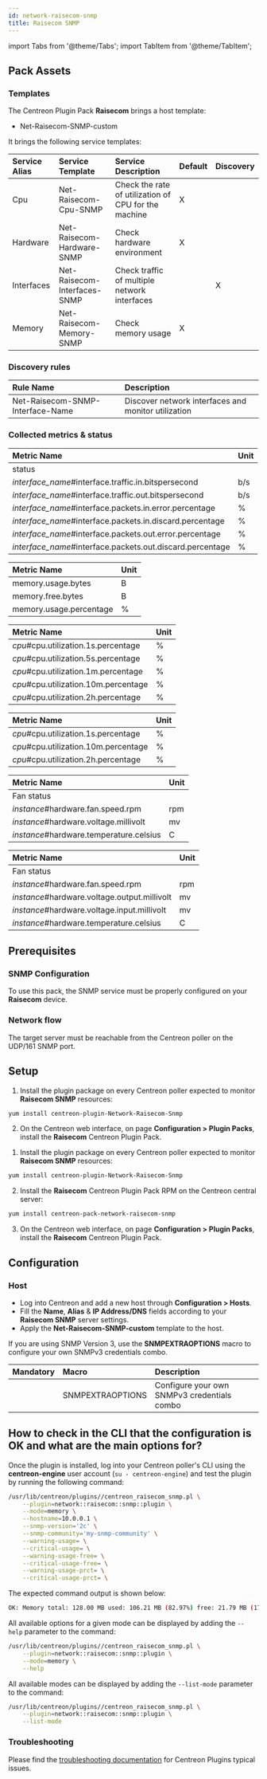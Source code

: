 ```yaml
---
id: network-raisecom-snmp
title: Raisecom SNMP
---
```

import Tabs from '@theme/Tabs';
import TabItem from '@theme/TabItem';


## Pack Assets

### Templates

The Centreon Plugin Pack **Raisecom** brings a host template:

* Net-Raisecom-SNMP-custom

It brings the following service templates:

| Service Alias | Service Template             | Service Description                                  | Default | Discovery |
|:--------------|:-----------------------------|:-----------------------------------------------------|:--------|:----------|
| Cpu           | Net-Raisecom-Cpu-SNMP        | Check the rate of utilization of CPU for the machine | X       |           |
| Hardware      | Net-Raisecom-Hardware-SNMP   | Check hardware environment                           | X       |           |
| Interfaces    | Net-Raisecom-Interfaces-SNMP | Check traffic of multiple network interfaces         |         | X         |
| Memory        | Net-Raisecom-Memory-SNMP     | Check memory usage                                   | X       |           |

### Discovery rules

| Rule Name                        | Description                                         |
|:---------------------------------|:--------------------------------------------------- |
| Net-Raisecom-SNMP-Interface-Name | Discover network interfaces and monitor utilization |

### Collected metrics & status 

<Tabs groupId="sync">
<TabItem value="Interfaces" label="Interfaces">
  
| Metric Name                                               | Unit  | 
|:--------------------------------------------------------- |:------| 
| status                                                    |       |
| *interface_name*#interface.traffic.in.bitspersecond       | b/s   |
| *interface_name*#interface.traffic.out.bitspersecond      | b/s   |
| *interface_name*#interface.packets.in.error.percentage    | %     |
| *interface_name*#interface.packets.in.discard.percentage  | %     |
| *interface_name*#interface.packets.out.error.percentage   | %     |
| *interface_name*#interface.packets.out.discard.percentage | %     |


</TabItem>
<TabItem value="Memory" label="Memory">

| Metric Name             | Unit  |
|:------------------------|:------|
| memory.usage.bytes      | B     |
| memory.free.bytes       | B     |
| memory.usage.percentage | %     |

</TabItem>
</Tabs>

<Tabs groupId="sync">
<TabItem value="Cpu" label="Cpu">

| Metric Name                          | Unit  |
|:-------------------------------------|:------|
| *cpu*#cpu.utilization.1s.percentage  | %     |
| *cpu*#cpu.utilization.5s.percentage  | %     |
| *cpu*#cpu.utilization.1m.percentage  | %     |
| *cpu*#cpu.utilization.10m.percentage | %     |
| *cpu*#cpu.utilization.2h.percentage  | %     |


</TabItem>
<TabItem value="Cpu xPON" label="Cpu xPON">

| Metric Name                          | Unit  |
|:-------------------------------------|:------|
| *cpu*#cpu.utilization.1s.percentage  | %     |
| *cpu*#cpu.utilization.10m.percentage | %     |
| *cpu*#cpu.utilization.2h.percentage  | %     |

</TabItem>
</Tabs>

<Tabs groupId="sync">
<TabItem value="Hardware" label="Hardware">

| Metric Name                             | Unit  |
| :-------------------------------------- | :---- |
| Fan status                              |       |
| *instance*#hardware.fan.speed.rpm       | rpm   |
| *instance*#hardware.voltage.millivolt   | mv    |
| *instance*#hardware.temperature.celsius | C     |

</TabItem>

<TabItem value="Hardware xPON" label="Hardware xPON">

| Metric Name                                  | Unit  |
| :------------------------------------------- | :---- |
| Fan status                                   |       |
| *instance*#hardware.fan.speed.rpm            | rpm   |
| *instance*#hardware.voltage.output.millivolt | mv    |
| *instance*#hardware.voltage.input.millivolt  | mv    |
| *instance*#hardware.temperature.celsius      | C     |

</TabItem>
</Tabs>

## Prerequisites

### SNMP Configuration

To use this pack, the SNMP service must be properly configured on your **Raisecom** device.

### Network flow

The target server must be reachable from the Centreon poller on the UDP/161
SNMP port.

## Setup

<Tabs groupId="sync">
<TabItem value="Online License" label="Online License">

1. Install the plugin package on every Centreon poller expected to monitor **Raisecom SNMP** resources:

```bash
yum install centreon-plugin-Network-Raisecom-Snmp
```

2. On the Centreon web interface, on page **Configuration > Plugin Packs**, install the **Raisecom** Centreon Plugin Pack.

</TabItem>
<TabItem value="Offline License" label="Offline License">

1. Install the plugin package on every Centreon poller expected to monitor **Raisecom SNMP** resources:

```bash
yum install centreon-plugin-Network-Raisecom-Snmp
```

2. Install the **Raisecom** Centreon Plugin Pack RPM on the Centreon central server:

```bash
yum install centreon-pack-network-raisecom-snmp
```

3. On the Centreon web interface, on page **Configuration > Plugin Packs**, install the **Raisecom** Centreon Plugin Pack.

</TabItem>
</Tabs>

## Configuration

### Host

* Log into Centreon and add a new host through **Configuration > Hosts**.
* Fill the **Name**, **Alias** & **IP Address/DNS** fields according to your **Raisecom SNMP** server settings.
* Apply the **Net-Raisecom-SNMP-custom** template to the host.

If you are using SNMP Version 3, use the **SNMPEXTRAOPTIONS** macro to configure
your own SNMPv3 credentials combo.

| Mandatory   | Macro            | Description                                  |
|:------------|:-----------------|:---------------------------------------------|
|             | SNMPEXTRAOPTIONS | Configure your own SNMPv3 credentials combo  |

## How to check in the CLI that the configuration is OK and what are the main options for?

Once the plugin is installed, log into your Centreon poller's CLI using the
**centreon-engine** user account (`su - centreon-engine`) and test the plugin by
running the following command:

```bash
/usr/lib/centreon/plugins//centreon_raisecom_snmp.pl \
    --plugin=network::raisecom::snmp::plugin \
    --mode=memory \
    --hostname=10.0.0.1 \
    --snmp-version='2c' \
    --snmp-community='my-snmp-community' \
    --warning-usage= \
    --critical-usage= \
    --warning-usage-free= \
    --critical-usage-free= \
    --warning-usage-prct= \
    --critical-usage-prct= \
```

The expected command output is shown below:

```bash
OK: Memory total: 128.00 MB used: 106.21 MB (82.97%) free: 21.79 MB (17.03%) | 'memory.usage.bytes'=111366736B;;;0;134217728 'memory.free.bytes'=22850992B;;;0;134217728 'memory.usage.percentage'=82.97%;;;0;100
```

All available options for a given mode can be displayed by adding the
`--help` parameter to the command:

```bash
/usr/lib/centreon/plugins//centreon_raisecom_snmp.pl \
    --plugin=network::raisecom::snmp::plugin \
    --mode=memory \
    --help
```

All available modes can be displayed by adding the `--list-mode` parameter to
the command:

```bash
/usr/lib/centreon/plugins//centreon_raisecom_snmp.pl \
    --plugin=network::raisecom::snmp::plugin \
    --list-mode
```

### Troubleshooting

Please find the [troubleshooting documentation](../getting-started/how-to-guides/troubleshooting-plugins.md)
for Centreon Plugins typical issues.
